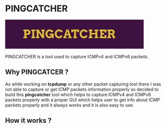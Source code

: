 # PINGCATCHER
![](https://github.com/Har1743/pingcatcher/blob/master/ping/logo-1.png)  

PINGCATCHER is a tool used to capture ICMPv4 and ICMPv6 packets.  
  
## Why PINGCATCER ?  

As while working on **tcpdump** or any other packet capturing tool there I was not able to capture or get ICMP packets information properly so decided to build this **pingcatcher** tool which helps to capture ICMPv4 and ICMPv6 packets properly with a proper GUI which helps user to get info about ICMP packets properly and it always works and it is also easy to use.  

## How it works ?



  


